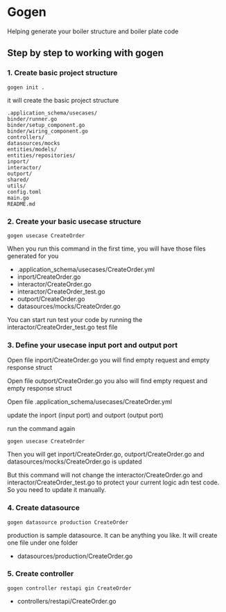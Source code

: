 # Gogen

Helping generate your boiler structure and boiler plate code


## Step by step to working with gogen

### 1. Create basic project structure
```
gogen init .
```
it will create the basic project structure
```
.application_schema/usecases/
binder/runner.go
binder/setup_component.go
binder/wiring_component.go
controllers/
datasources/mocks
entities/models/
entities/repositories/
inport/
interactor/
outport/
shared/
utils/
config.toml
main.go
README.md
```

### 2. Create your basic usecase structure
```
gogen usecase CreateOrder
```
When you run this command in the first time, you will have those files generated for you
- .application_schema/usecases/CreateOrder.yml
- inport/CreateOrder.go
- interactor/CreateOrder.go
- interactor/CreateOrder_test.go
- outport/CreateOrder.go
- datasources/mocks/CreateOrder.go

You can start run test your code by running the interactor/CreateOrder_test.go test file

### 3. Define your usecase input port and output port
Open file inport/CreateOrder.go you will find empty request and empty response struct

Open file outport/CreateOrder.go you also will find empty request and empty response struct

Open file .application_schema/usecases/CreateOrder.yml 

update the inport (input port) and outport (output port) 

run the command again
```
gogen usecase CreateOrder
```

Then you will get inport/CreateOrder.go, outport/CreateOrder.go and datasources/mocks/CreateOrder.go is updated

But this command will not change the interactor/CreateOrder.go and interactor/CreateOrder_test.go to protect your current logic adn test code. So you need to update it manually.


### 4. Create datasource
```
gogen datasource production CreateOrder
```
production is sample datasource. It can be anything you like. It will create one file under one folder
- datasources/production/CreateOrder.go



### 5. Create controller
```
gogen controller restapi gin CreateOrder
```
- controllers/restapi/CreateOrder.go